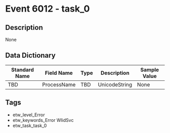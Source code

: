# Event 6012 - task_0

## Description
None

## Data Dictionary
|Standard Name|Field Name|Type|Description|Sample Value|
|---|---|---|---|---|
|TBD|ProcessName|TBD|UnicodeString|None|None|

## Tags
* etw_level_Error
* etw_keywords_Error WlidSvc
* etw_task_task_0